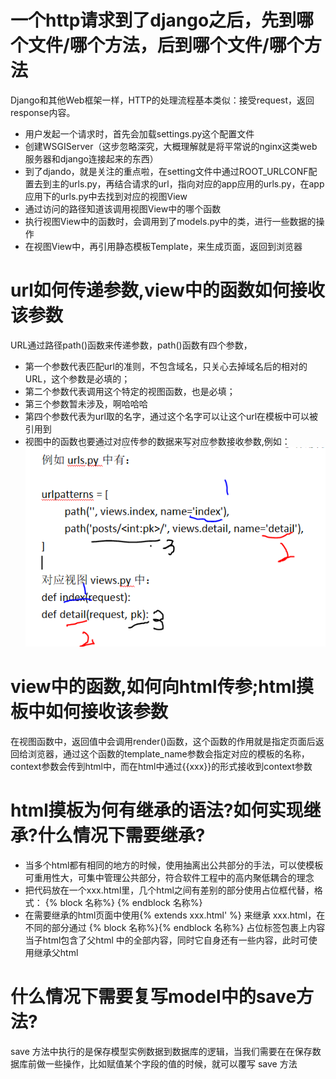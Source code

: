 # 一个http请求到了django之后，先到哪个文件/哪个方法，后到哪个文件/哪个方法
Django和其他Web框架一样，HTTP的处理流程基本类似：接受request，返回response内容。
- 用户发起一个请求时，首先会加载settings.py这个配置文件
- 创建WSGIServer（这步忽略深究，大概理解就是将平常说的nginx这类web服务器和django连接起来的东西）
- 到了djando，就是关注的重点啦，在setting文件中通过ROOT_URLCONF配置去到主的urls.py，再结合请求的url，指向对应的app应用的urls.py，在app应用下的urls.py中去找到对应的视图View
- 通过访问的路径知道该调用视图View中的哪个函数
- 执行视图View中的函数时，会调用到了models.py中的类，进行一些数据的操作
- 在视图View中，再引用静态模板Template，来生成页面，返回到浏览器

# url如何传递参数,view中的函数如何接收该参数
URL通过路径path()函数来传递参数，path()函数有四个参数，
- 第一个参数代表匹配url的准则，不包含域名，只关心去掉域名后的相对的URL，这个参数是必填的；
- 第二个参数代表调用这个特定的视图函数，也是必填；
- 第三个参数暂未涉及，啊哈哈哈
- 第四个参数代表为url取的名字，通过这个名字可以让这个url在模板中可以被引用到
- 视图中的函数也要通过对应传参的数据来写对应参数接收参数,例如：
![](https://github.com/Dora1025/Dora1025.github.io/blob/master/My_image/3.1.PNG)

# view中的函数,如何向html传参;html摸板中如何接收该参数
在视图函数中，返回值中会调用render()函数，这个函数的作用就是指定页面后返回给浏览器，通过这个函数的template_name参数会指定对应的模板的名称，context参数会传到html中，而在html中通过{{xxx}}的形式接收到context参数


# html摸板为何有继承的语法?如何实现继承?什么情况下需要继承?
- 当多个html都有相同的地方的时候，使用抽离出公共部分的手法，可以使模板可重用性大，可集中管理公共部分，符合软件工程中的高内聚低耦合的理念
- 把代码放在一个xxx.html里，几个html之间有差别的部分使用占位框代替，格式：
{% block 名称%}
{% endblock 名称%}
- 在需要继承的html页面中使用{% extends xxx.html' %} 来继承 xxx.html，在不同的部分通过 {% block 名称%}{% endblock 名称%} 占位标签包裹上内容
当子html包含了父html 中的全部内容，同时它自身还有一些内容，此时可使用继承父html
# 什么情况下需要复写model中的save方法?
save 方法中执行的是保存模型实例数据到数据库的逻辑，当我们需要在在保存数据库前做一些操作，比如赋值某个字段的值的时候，就可以覆写 save 方法
